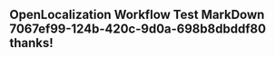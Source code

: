 <properties
ms.topic="hero-topic"
ms.test1="hero-topic"
ms.test2="test"/>

## OpenLocalization Workflow Test MarkDown 7067ef99-124b-420c-9d0a-698b8dbddf80 thanks!
